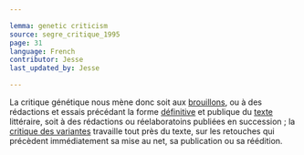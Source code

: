 ```yaml
---

lemma: genetic criticism
source: segre_critique_1995
page: 31
language: French
contributor: Jesse
last_updated_by: Jesse

---
```


La critique génétique nous mène donc soit aux [brouillons](draft.html), ou à des rédactions et essais précédant la forme [définitive](definitive.html) et publique du [texte](text.html) littéraire, soit à des rédactions ou réelaboratoins publiées en succession ; la [critique des variantes](variantistica.html) travaille tout près du texte, sur les retouches qui précèdent immédiatement sa mise au net, sa publication ou sa réédition.
